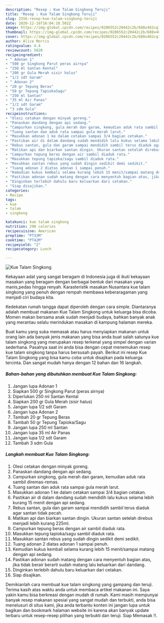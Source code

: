 ```yaml
---
description: "Resep : Kue Talam Singkong Teruji"
title: "Resep : Kue Talam Singkong Teruji"
slug: 2556-resep-kue-talam-singkong-teruji
date: 2020-12-16T16:04:10.502Z
image: https://img-global.cpcdn.com/recipes/0206552c20442c2b/680x482cq70/kue-talam-singkong-foto-resep-utama.jpg
thumbnail: https://img-global.cpcdn.com/recipes/0206552c20442c2b/680x482cq70/kue-talam-singkong-foto-resep-utama.jpg
cover: https://img-global.cpcdn.com/recipes/0206552c20442c2b/680x482cq70/kue-talam-singkong-foto-resep-utama.jpg
author: Alice Morris
ratingvalue: 4.4
reviewcount: 5820
recipeingredient:
- " Adonan 1"
- "500 gr Singkong Parut peras airnya"
- "250 ml Santan Kental"
- "200 gr Gula Merah sisir halus"
- "1/2 sdt Garam"
- " Adonan 2"
- "20 gr Tepung Beras"
- "50 gr Tepung TapiokaSagu"
- "250 ml Santan"
- "35 ml Air Panas"
- "1/2 sdt Garam"
- "3 sdm Gula"
recipeinstructions:
- "Olesi cetakan dengan minyak goreng."
- "Panaskan dandang dengan api sedang."
- "Campurkan singkong, gula merah dan garam, kemudian aduk rata sambil diremas-remas."
- "Tuang santan dan aduk rata sampai gula merah larut."
- "Masukkan adonan 1 ke dalam cetakan sampai 3/4 bagian cetakan."
- "Pastikan air di dalam dandang sudah mendidih lalu kukus selama lebih kurang 15 menit dengan api sedang."
- "Rebus santan, gula dan garam sampai mendidih sambil terus diaduk agar santan tidak pecah."
- "Matikan api dan biarkan santan dingin. Ukuran santan setelah direbus menjadi lebih kurang 225ml."
- "Campurkan tepung beras dengan air sambil diaduk rata."
- "Masukkan tepung tapioka/sagu sambil diaduk rata."
- "Masukkan santan rebus yang sudah dingin sedikit demi sedikit."
- "Tuang adonan 2 diatas adonan 1 sampai penuh."
- "Kemudian kukus kembali selama kurang lebih 15 menit/sampai matang dengan api sedang."
- "Pastikan adonan sudah matang dengan cara menyentuh bagian atas, jika tidak berair berarti sudah matang lalu keluarkan dari dandang."
- "Dinginkan terlebih dahulu baru keluarkan dari cetakan."
- "Siap disajikan."
categories:
- Recipe
tags:
- kue
- talam
- singkong

katakunci: kue talam singkong 
nutrition: 290 calories
recipecuisine: American
preptime: "PT33M"
cooktime: "PT42M"
recipeyield: "2"
recipecategory: Lunch

---
```



![Kue Talam Singkong](https://img-global.cpcdn.com/recipes/0206552c20442c2b/680x482cq70/kue-talam-singkong-foto-resep-utama.jpg)

Kekayaan adat yang sangat beragam di Indonesia juga di ikuti kekayaan masakan yang beragam dengan berbagai bentuk dari masakan yang manis,pedas hingga renyah. Karasteristik masakan Nusantara kue talam singkong yang penuh dengan rempah membawa keberaragaman yang menjadi ciri budaya kita.


Kedekatan rumah tangga dapat diperoleh dengan cara simple. Diantaranya adalah membuat makanan Kue Talam Singkong untuk keluarga bisa dicoba. Momen makan bersama anak sudah menjadi budaya, bahkan banyak anak yang merantau selalu merindukan masakan di kampung halaman mereka.



Buat kamu yang suka memasak atau harus menyiapkan makanan untuk orang lain ada banyak jenis makanan yang bisa anda buat salah satunya kue talam singkong yang merupakan resep terkenal yang simpel dengan varian sederhana. Pasalnya saat ini anda bisa dengan cepat menemukan resep kue talam singkong tanpa harus bersusah payah.
Berikut ini resep Kue Talam Singkong yang bisa kamu coba untuk disajikan pada keluarga tercinta. Dan sangat mudah hanya dengan 12 bahan dan 16 langkah.


<!--inarticleads1-->

##### Bahan-bahan yang dibutuhkan membuat Kue Talam Singkong:

1. Jangan lupa  Adonan 1
1. Siapkan 500 gr Singkong Parut (peras airnya)
1. Diperlukan 250 ml Santan Kental
1. Siapkan 200 gr Gula Merah (sisir halus)
1. Jangan lupa 1/2 sdt Garam
1. Jangan lupa  Adonan 2
1. Tambah 20 gr Tepung Beras
1. Tambah 50 gr Tepung Tapioka/Sagu
1. Jangan lupa 250 ml Santan
1. Jangan lupa 35 ml Air Panas
1. Jangan lupa 1/2 sdt Garam
1. Tambah 3 sdm Gula




<!--inarticleads2-->

##### Langkah membuat  Kue Talam Singkong:

1. Olesi cetakan dengan minyak goreng.
1. Panaskan dandang dengan api sedang.
1. Campurkan singkong, gula merah dan garam, kemudian aduk rata sambil diremas-remas.
1. Tuang santan dan aduk rata sampai gula merah larut.
1. Masukkan adonan 1 ke dalam cetakan sampai 3/4 bagian cetakan.
1. Pastikan air di dalam dandang sudah mendidih lalu kukus selama lebih kurang 15 menit dengan api sedang.
1. Rebus santan, gula dan garam sampai mendidih sambil terus diaduk agar santan tidak pecah.
1. Matikan api dan biarkan santan dingin. Ukuran santan setelah direbus menjadi lebih kurang 225ml.
1. Campurkan tepung beras dengan air sambil diaduk rata.
1. Masukkan tepung tapioka/sagu sambil diaduk rata.
1. Masukkan santan rebus yang sudah dingin sedikit demi sedikit.
1. Tuang adonan 2 diatas adonan 1 sampai penuh.
1. Kemudian kukus kembali selama kurang lebih 15 menit/sampai matang dengan api sedang.
1. Pastikan adonan sudah matang dengan cara menyentuh bagian atas, jika tidak berair berarti sudah matang lalu keluarkan dari dandang.
1. Dinginkan terlebih dahulu baru keluarkan dari cetakan.
1. Siap disajikan.




Demikianlah cara membuat kue talam singkong yang gampang dan teruji. Terima kasih atas waktu anda untuk membaca artikel makanan ini. Saya yakin kamu bisa berkreasi dengan mudah di rumah. Kami masih mempunyai banyak resep makanan spesial yang sangat mudah dan terbukti, anda bisa menelusuri di situs kami, jika anda terbantu konten ini jangan lupa untuk bagikan dan bookmark halaman website ini karena akan banyak update terbaru untuk resep-resep pilihan yang terbukti dan teruji. Siap Memasak !!. 
